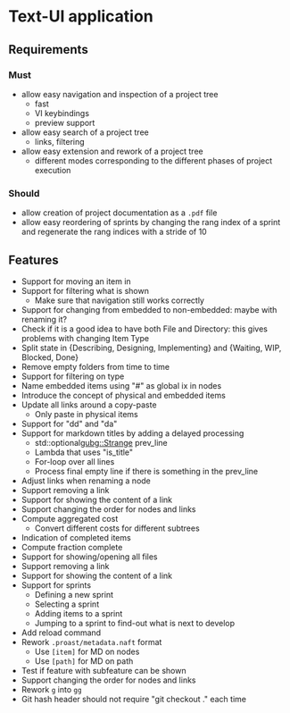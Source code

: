 <!--
[proast](status:todo)
-->
Text-UI application
===================

## Requirements

### Must

* allow easy navigation and inspection of a project tree
  * fast
  * VI keybindings
  * preview support
* allow easy search of a project tree
  * links, filtering
* allow easy extension and rework of a project tree
  * different modes corresponding to the different phases of project execution

### Should

* allow creation of project documentation as a `.pdf` file
* allow easy reordering of sprints by changing the rang index of a sprint and regenerate the rang indices with a stride of 10

## Features

* Support for moving an item in
* Support for filtering what is shown
  * Make sure that navigation still works correctly
* Support for changing from embedded to non-embedded: maybe with renaming it?
* Check if it is a good idea to have both File and Directory: this gives problems with changing Item Type
* Split state in {Describing, Designing, Implementing} and {Waiting, WIP, Blocked, Done}
* Remove empty folders from time to time
* Support for filtering on type
* Name embedded items using "#<ix>" as global ix in nodes
* Introduce the concept of physical and embedded items
* Update all links around a copy-paste
  * Only paste in physical items
* Support for "dd" and "da"
* Support for markdown titles by adding a delayed processing
  * std::optional<gubg::Strange> prev_line
  * Lambda that uses "is_title"
  * For-loop over all lines
  * Process final empty line if there is something in the prev_line
* Adjust links when renaming a node
* Support removing a link
* Support for showing the content of a link
* Support changing the order for nodes and links
* Compute aggregated cost
  * Convert different costs for different subtrees
* Indication of completed items
* Compute fraction complete
* Support for showing/opening all files
* Support removing a link
* Support for showing the content of a link
* Support for sprints
  * Defining a new sprint
  * Selecting a sprint
  * Adding items to a sprint
  * Jumping to a sprint to find-out what is next to develop
* Add reload command
* Rework `.proast/metadata.naft` format
  * Use `[item]` for MD on nodes
  * Use `[path]` for MD on path
* Test if feature with subfeature can be shown
* Support changing the order for nodes and links
* Rework `g` into `gg`
* Git hash header should not require "git checkout ." each time
